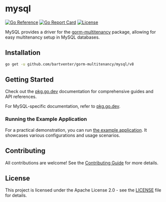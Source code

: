 # mysql

[![Go Reference](https://pkg.go.dev/badge/github.com/bartventer/gorm-multitenancy/mysql.svg)](https://pkg.go.dev/github.com/bartventer/gorm-multitenancy/mysql/v8)
[![Go Report Card](https://goreportcard.com/badge/github.com/bartventer/gorm-multitenancy/mysql/v8)](https://goreportcard.com/report/github.com/bartventer/gorm-multitenancy/mysql/v8)
[![License](https://img.shields.io/github/license/bartventer/gorm-multitenancy.svg)](../LICENSE)

MySQL provides a driver for the [gorm-multitenancy](../README.md) package, allowing for easy multitenancy setup in MySQL databases.

## Installation

```bash
go get -u github.com/bartventer/gorm-multitenancy/mysql/v8
```

## Getting Started

Check out the [pkg.go.dev](https://pkg.go.dev/github.com/bartventer/gorm-multitenancy/v8) documentation for comprehensive guides and API references.

For MySQL-specific documentation, refer to [pkg.go.dev](https://pkg.go.dev/github.com/bartventer/gorm-multitenancy/mysql/v8).

### Running the Example Application

For a practical demonstration, you can run [the example application](../examples/README.md). It showcases various configurations and usage scenarios.

## Contributing

All contributions are welcome! See the [Contributing Guide](../CONTRIBUTING.md) for more details.

## License

This project is licensed under the Apache License 2.0 - see the [LICENSE](../LICENSE) file for details.